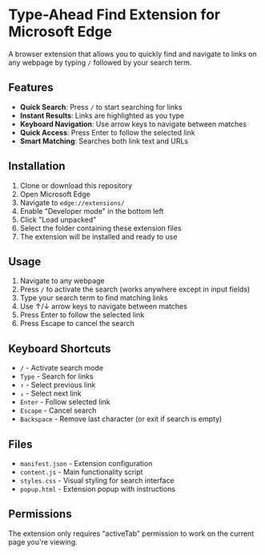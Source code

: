# Type-Ahead Find Extension for Microsoft Edge

A browser extension that allows you to quickly find and navigate to links on any webpage by typing `/` followed by your search term.

## Features

- **Quick Search**: Press `/` to start searching for links
- **Instant Results**: Links are highlighted as you type
- **Keyboard Navigation**: Use arrow keys to navigate between matches
- **Quick Access**: Press Enter to follow the selected link
- **Smart Matching**: Searches both link text and URLs

## Installation

1. Clone or download this repository
2. Open Microsoft Edge
3. Navigate to `edge://extensions/`
4. Enable "Developer mode" in the bottom left
5. Click "Load unpacked" 
6. Select the folder containing these extension files
7. The extension will be installed and ready to use

## Usage

1. Navigate to any webpage
2. Press `/` to activate the search (works anywhere except in input fields)
3. Type your search term to find matching links
4. Use ↑/↓ arrow keys to navigate between matches
5. Press Enter to follow the selected link
6. Press Escape to cancel the search

## Keyboard Shortcuts

- `/` - Activate search mode
- `Type` - Search for links
- `↑` - Select previous link
- `↓` - Select next link
- `Enter` - Follow selected link
- `Escape` - Cancel search
- `Backspace` - Remove last character (or exit if search is empty)

## Files

- `manifest.json` - Extension configuration
- `content.js` - Main functionality script
- `styles.css` - Visual styling for search interface
- `popup.html` - Extension popup with instructions

## Permissions

The extension only requires "activeTab" permission to work on the current page you're viewing.